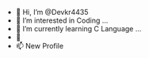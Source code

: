 - 👋 Hi, I’m @Devkr4435
- 👀 I’m interested in Coding ...
- 🌱 I’m currently learning C Language ...
- 💞️ 
- 📫 New Profile

<!---
Devkr4435/Devkr4435 is a ✨ special ✨ repository because its `README.md` (this file) appears on your GitHub profile.
You can click the Preview link to take a look at your changes.
--->
